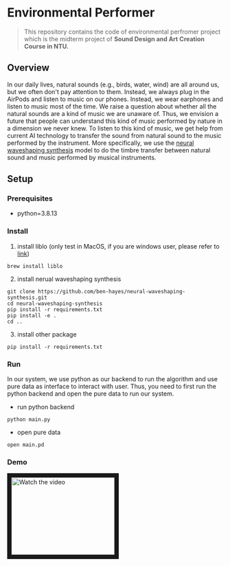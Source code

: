 # Environmental Performer

> This repository contains the code of environmental perfromer project which is the midterm project of **Sound Design and Art Creation Course in NTU.** 

## Overview 

In our daily lives, natural sounds (e.g., birds, water, wind) are all around us, but we often don't pay attention to them. Instead, we always plug in the AirPods and listen to music on our phones. Instead, we wear earphones and listen to music most of the time. We raise a question about whether all the natural sounds are a kind of music we are unaware of. Thus, we envision a future that people can understand this kind of music performed by nature in a dimension we never knew. To listen to this kind of music, we get help from current AI technology to transfer the sound from natural sound to the music performed by the instrument. More specifically, we use the [neural waveshaping synthesis](https://github.com/ben-hayes/neural-waveshaping-synthesis) model to do the timbre transfer between natural sound and music performed by musical instruments. 


## Setup 

### Prerequisites
- python=3.8.13

### Install 
1. install liblo (only test in MacOS, if you are windows user, please refer to [link](https://liblo.sourceforge.net/README.html))
```    
brew install liblo
```

2. install nerual waveshaping synthesis

```
git clone https://github.com/ben-hayes/neural-waveshaping-synthesis.git
cd neural-waveshaping-synthesis
pip install -r requirements.txt
pip install -e .
cd ..
```

3. install other package 

```
pip install -r requirements.txt
```

### Run 

In our system, we use python as our backend to run the algorithm and use pure data as interface to interact with user. Thus, you need to first run the python backend and open the pure data to run our system. 

- run python backend
```
python main.py
```
- open pure data 
```
open main.pd
```

### Demo

<a href="http://www.youtube.com/watch?feature=player_embedded&v=D4N2EQWvRNA" target="_blank">
 <img src="http://img.youtube.com/vi/D4N2EQWvRNA/mqdefault.jpg" alt="Watch the video" width="240" height="180" border="10" />
</a>


